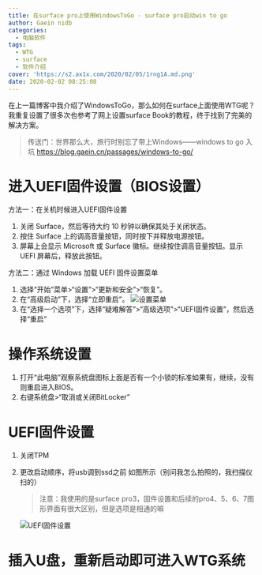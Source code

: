 ```yaml
---
title: 在surface pro上使用WindowsToGo - surface pro启动win to go
author: Gaein nidb
categories:
  - 电脑软件
tags:
  - WTG
  - surface
  - 软件介绍
cover: 'https://s2.ax1x.com/2020/02/05/1rng1A.md.png'
date: 2020-02-02 08:25:08
---
```

在上一篇博客中我介绍了WindowsToGo，那么如何在surface上面使用WTG呢？我重复设置了很多次也参考了网上设置surface Book的教程，终于找到了完美的解决方案。
<!-- more -->

> 传送门：世界那么大，旅行时别忘了带上Windows——windows to go 入坑  https://blog.gaein.cn/passages/windows-to-go/

# 进入UEFI固件设置（BIOS设置）
方法一：在关机时候进入UEFI固件设置
1. 关闭 Surface，然后等待大约 10 秒钟以确保其处于关闭状态。
2. 按住 Surface 上的调高音量按钮，同时按下并释放电源按钮。
3. 屏幕上会显示 Microsoft 或 Surface 徽标。继续按住调高音量按钮。显示 UEFI 屏幕后，释放此按钮。

方法二：通过 Windows 加载 UEFI 固件设置菜单
1. 选择“开始”菜单>“设置”>“更新和安全”>“恢复”。
2. 在“高级启动”下，选择“立即重启”。
	![设置菜单](https://s2.ax1x.com/2020/02/05/1ruAnx.png)
3. 在“选择一个选项”下，选择“疑难解答”>“高级选项”>“UEFI固件设置”，然后选择“重启”
	
# 操作系统设置
1. 打开“此电脑”观察系统盘图标上面是否有一个小锁的标准如果有，继续，没有则重启进入BIOS。
2. 右键系统盘>“取消或关闭BitLocker”
	
# UEFI固件设置

1. 关闭TPM
2. 更改启动顺序，将usb调到ssd之前
	如图所示（别问我怎么拍照的，我扫描仪扫的）
	> 注意：我使用的是surface pro3，固件设置和后续的pro4、5、6、7图形界面有很大区别，但是选项是相通的嘛

	![UEFI固件设置](https://s2.ax1x.com/2020/02/05/1ruaCQ.jpg)
	
# 插入U盘，重新启动即可进入WTG系统

